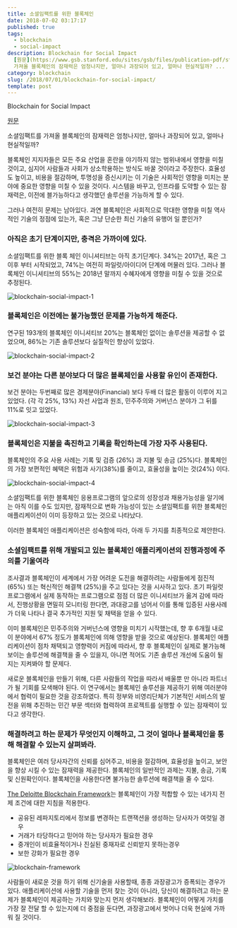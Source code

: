 ```yaml
---
title: 소셜임팩트를 위한 블록체인
date: 2018-07-02 03:17:17
published: true
tags:
  - blockchain
  - social-impact
description: Blockchain for Social Impact
  [원문](https://www.gsb.stanford.edu/sites/gsb/files/publication-pdf/study-blockchain-impact-moving-beyond-hype_0.pdf)  소셜임팩트를
  가져올 블록체인의 잠재력은 엄청나지만, 얼마나 과장되어 있고, 얼마나 현실적일까? ...
category: blockchain
slug: /2018/07/01/blockchain-for-social-impact/
template: post
---
```


Blockchain for Social Impact

[원문](https://www.gsb.stanford.edu/sites/gsb/files/publication-pdf/study-blockchain-impact-moving-beyond-hype_0.pdf)

소셜임팩트를 가져올 블록체인의 잠재력은 엄청나지만, 얼마나 과장되어 있고, 얼마나 현실적일까?

블록체인 지지자들은 모든 주요 산업을 혼란을 야기하지 않는 범위내에서 영향을 미칠 것이고, 심지어 사람들과 사회가 상소학용하는 방식도 바꿀 것이라고 주장한다. 효율성도 높이고, 비용을 절감하며, 투명성을 증신시키는 이 기술은 사회적인 영향을 미치는 분야에 중요한 영향을 미칠 수 있을 것이다. 시스템을 바꾸고, 인프라를 도약할 수 있는 잠재력은, 이전에 블가능하다고 생각했던 솔루션을 가능하게 할 수 있다.

그러나 여전히 문제는 남아있다. 과연 블록체인은 사회적으로 막대한 영향을 미칠 역사적인 기술의 정점에 있는가, 혹은 그냥 단순한 최신 기술의 유행어 일 뿐인가?

### 아직은 초기 단계이지만, 충격은 가까이에 있다.

소셜임팩트를 위한 블록 체인 이니셔티브는 아직 초기단계다. 34%는 2017년, 혹은 그 이후 부터 시작되었고, 74%는 여전히 파일럿/아이디어 단계에 머물러 있다. 그러나 블록체인 이니셔티브의 55%는 2018년 말까지 수혜자에게 영향을 미칠 수 있을 것으로 추정된다.

![blockchain-social-impact-1](../images/blockchain-social-impact-1.png)

### 블록체인은 이전에는 불가능했던 문제를 가능하게 해준다.

연구된 193개의 블록체인 이니셔티브 20%는 블록체인 없이는 솔루션을 제공할 수 없었으며, 86%는 기존 솔루션보다 실질적인 향상이 있었다.

![blockchain-social-impact-2](../images/blockchain-social-impact-2.png)

### 보건 분야는 다른 분야보다 더 많은 블록체인을 사용할 유인이 존재한다.

보건 분야는 두번째로 많은 경제분야(Financial) 보다 두배 더 많은 활동이 이루어 지고 있었다. (각 각 25%, 13%) 자선 사업과 원조, 민주주의와 거버넌스 분야가 그 뒤를 11%로 잇고 있었다.

![blockchain-social-impact-3](../images/blockchain-social-impact-3.png)

### 블록체인은 지불을 촉진하고 기록을 확인하는데 가장 자주 사용된다.

블록체인의 주요 사용 사례는 기록 및 검증 (26%) 과 지불 및 송금 (25%)다. 블록체인의 가장 보편적인 혜택은 위험과 사기(38%)를 줄이고, 효율성을 높이는 것(24%) 이다.

![blockchain-social-impact-4](../images/blockchain-social-impact-4.png)

소셜임팩트를 위한 블록체인 응용프로그램의 앞으로의 성장성과 채용가능성을 알기에는 아직 이를 수도 있지만, 잠재적으로 변화 가능성이 있는 소셜임팩트를 위한 블록체인 애플리케이션이 이미 등장하고 있는 것으로 나타났다.

이러한 블록체인 애플리케이션은 성숙함에 따라, 아래 두 가지를 최종적으로 제안한다.

### 소셜임팩트를 위해 개발되고 있는 블록체인 애플리케이션의 진행과정에 주의를 기울여라

조사결과 블록체인이 세계에서 가장 어려운 도전을 해결하려는 사람들에게 점진적 (65%) 또는 혁신적인 해결책 (25%)을 주고 있다는 것을 시사하고 있다. 초기 파일럿 프로그램에서 실제 동작하는 프로그램으로 점점 더 많은 이니셔티브가 옮겨 감에 따라서, 진행상황을 면밀히 모니터링 한다면, 과대광고를 넘어서 이를 통해 입증된 사용사례가 더욱 나타나 결국 추가적인 지원 및 채택을 얻을 수 있다.

이미 블록체인은 민주주의와 거버넌스에 영향을 미치기 시작했는데, 향 후 6개월 내로 이 분야에서 67% 정도가 블록체인에 의해 영향을 받을 것으로 예상된다. 블록체인 애플리케이션이 점차 채택되고 영향력이 커짐에 따라서, 향 후 블록체인이 실제로 불가능해 보이는 솔루션에 해결책을 줄 수 있을지, 아니면 적어도 기존 솔루션 개선에 도움이 될 지는 지켜봐야 할 문제다.

새로운 블록체인을 만들기 위해, 다른 사람들의 작업을 따라서 배울뿐 만 아니라 파트너가 될 기회를 모색해야 된다. 이 연구에서는 블록체인 솔루션을 제공하기 위해 여러분야에서 협력이 필요한 것을 강조하였다. 특히 정부와 비영리단체가 기본적인 서비스의 발전을 위해 추진하는 민간 부문 섹터와 협력하여 프로젝트를 실행할 수 있는 잠재력이 있다고 생각한다.

### 해결하려고 하는 문제가 무엇인지 이해하고, 그 것이 얼마나 블록체인을 통해 해결할 수 있는지 살펴봐라.

블록체인은 여러 당사자간의 신뢰를 심어주고, 비용을 절감하며, 효율성을 높이고, 보안을 향상 시킬 수 있는 잠재력을 제공한다. 블록체인의 일반적인 과제는 지불, 송금, 기록 및 신원확인이다. 블록체인을 사용한다면 불가능한 솔루션에 해결책을 줄 수 있다.

[The Deloitte Blockchain Framework](https://www2.deloitte.com/content/dam/Deloitte/in/Documents/industries/in-convergence-blockchain-fitment-noexp.pdf)는 블록체인이 가장 적합할 수 있는 네가지 전제 조건에 대한 지침을 적용한다.

- 공유된 레파지토리에서 정보를 변경하는 트랜잭션을 생성하는 당사자가 여럿일 경우
- 거래가 타당하다고 믿어야 하는 당사자가 필요한 경우
- 중개인이 비효율적이거나 진실된 중재자로 신뢰받지 못하는경우
- 보한 강화가 필요한 경우

![blockchain-framework](../images/blockchain-framework.png)

사람들이 새로운 것을 하기 위해 신기술을 사용할때, 종종 과장광고가 증폭되는 경우가 있다. 애플리케이션에 사용할 기술을 먼저 찾는 것이 아니라, 당신이 해결하려고 하는 문제가 블록체인이 제공하는 가치와 맞는지 먼저 생각해보라. 블록체인이 어떻게 가치를 가장 잘 전달 할 수 있는지에 더 중점을 둔다면, 과장광고에서 벗어나 더욱 현실에 가까워 질 것이다.

